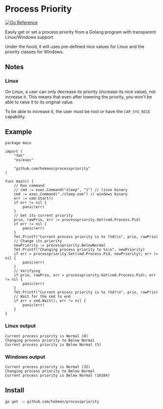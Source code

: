 # Process Priority

[![Go Reference](https://pkg.go.dev/badge/github.com/hekmon/processpriority.svg)](https://pkg.go.dev/github.com/hekmon/processpriority)

Easily get or set a process priority from a Golang program with transparent Linux/Windows support.

Under the hood, it will uses pre-defined nice values for Linux and the priority classes for Windows.

## Notes

### Linux

On Linux, a user can only decrease its priority (increase its nice value), not increase it. This means that even after lowering the priority, you won't be able to raise it to its original value.

To be able to increase it, the user must be root or have the `CAP_SYS_NICE` capability.

## Example

```golang
package main

import (
	"fmt"
	"os/exec"

	"github.com/hekmon/processpriority"
)

func main() {
	// Run command
	// cmd := exec.Command("sleep", "1") // linux binary
	cmd := exec.Command("./sleep.exe") // windows binary
	err := cmd.Start()
	if err != nil {
		panic(err)
	}
	// Get its current priority
	prio, rawPrio, err := processpriority.Get(cmd.Process.Pid)
	if err != nil {
		panic(err)
	}
	fmt.Printf("Current process priority is %s (%d)\n", prio, rawPrio)
	// Change its priority
	newPriority := processpriority.BelowNormal
	fmt.Printf("Changing process priority to %s\n", newPriority)
	if err = processpriority.Set(cmd.Process.Pid, newPriority); err != nil {
		panic(err)
	}
	// Verifying
	if prio, rawPrio, err = processpriority.Get(cmd.Process.Pid); err != nil {
		panic(err)
	}
	fmt.Printf("Current process priority is %s (%d)\n", prio, rawPrio)
	// Wait for the cmd to end
	if err = cmd.Wait(); err != nil {
		panic(err)
	}
}
```

### Linux output

```
Current process priority is Normal (0)
Changing process priority to Below Normal
Current process priority is Below Normal (5)
```

### Windows output

```
Current process priority is Normal (32)
Changing process priority to Below Normal
Current process priority is Below Normal (16384)
```

## Install

```bash
go get -u github.com/hekmon/processpriority
```

